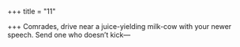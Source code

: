 +++
title = "11"

+++
Comrades, drive near a juice-yielding milk-cow with your newer speech. Send one who doesn’t kick—